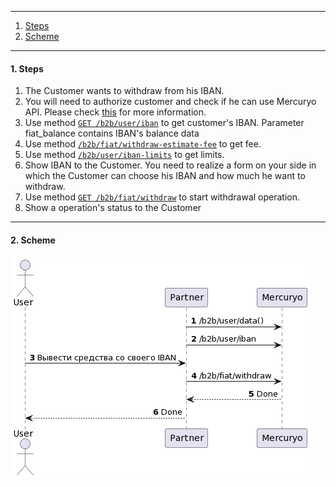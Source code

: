 ***

1. [Steps](#steps)
2. [Scheme](#scheme)

***

<a name="steps"></a>
#### 1. Steps

1. The Customer wants to withdraw from his IBAN.
2. You will need to authorize customer and check if he can use Mercuryo API. Please check [this](../new-sign-in/README.md) for more information.
3. Use method [`GET /b2b/user/iban`](https://sandbox-cryptosaas.mrcr.io/v1.6/comm-docs/index.html#api-B2B_User-IbanGet) to get customer's IBAN. Parameter fiat_balance contains IBAN's balance data
4. Use method [`/b2b/fiat/withdraw-estimate-fee`](https://sandbox-cryptosaas.mrcr.io/v1.6/comm-docs/index.html#api-B2B_User-EstimateFeeIban) to get fee.
5. Use method  [`/b2b/user/iban-limits`](https://sandbox-cryptosaas.mrcr.io/v1.6/comm-docs/index.html#api-B2B_User-UserIbanLimits) to get limits.
6. Show IBAN to the Customer. You need to realize a form on your side in which the Customer can choose his IBAN and how much he want to withdraw.
7. Use method [`GET /b2b/fiat/withdraw`]([https://sandbox-cryptosaas.mrcr.io/v1.6/comm-docs/index.html#api-B2B_User-IbanWithdraw](https://docs.google.com/document/d/13MGAmEM2EMyGk3Q6XpybVSQ1Yx7F14C6EK5UQsMQ1yo/edit?usp=sharing)) to start withdrawal operation.
8. Show a operation's status to the Customer

***

<a name="scheme"></a>
#### 2. Scheme

![new-withdraw](new-withdraw.png)
